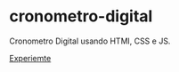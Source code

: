 # cronometro-digital
Cronometro Digital usando HTMl, CSS e JS.

[Experiemte](https://vinicin1101.github.io/cronometro-digital/)

